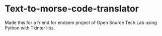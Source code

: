 # Text-to-morse-code-translator
Made this for a friend for endsem project of Open Source Tech Lab using Python with Tkinter libs.
